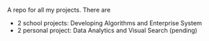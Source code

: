 A repo for all my projects.
There are 
- 2 school projects: Developing Algorithms and Enterprise System
- 2 personal project: Data Analytics and Visual Search (pending)

